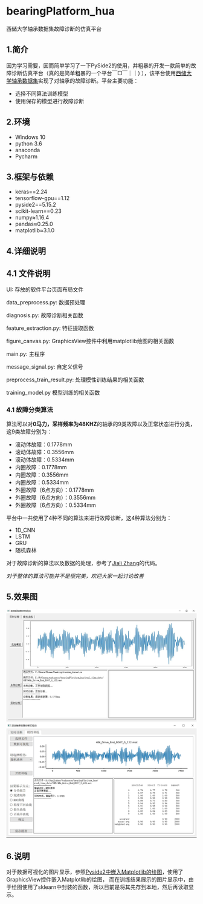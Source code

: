 # bearingPlatform_hua
西储大学轴承数据集故障诊断的仿真平台

## 1.简介
因为学习需要，因而简单学习了一下PySide2的使用，并粗暴的开发一款简单的故障诊断仿真平台（真的是简单粗暴的一个平台￣□￣｜｜)
），该平台使用[西储大学轴承数据集](https://www.cnblogs.com/gshang/p/10712809.html)实现了对轴承的故障诊断。平台主要功能： 

* 选择不同算法训练模型
* 使用保存的模型进行故障诊断
## 2.环境
* Windows 10
* python 3.6
* anaconda
* Pycharm
## 3.框架与依赖
* keras==2.24
* tensorflow-gpu==1.12
* pyside2==5.15.2
* scikit-learn==0.23
* numpy≈1.16.4
* pandas≈0.25.0
* matplotlib≈3.1.0
## 4.详细说明
## 4.1 文件说明
UI: 存放的软件平台页面布局文件

data_preprocess.py: 数据预处理

diagnosis.py: 故障诊断相关函数

feature_extraction.py: 特征提取函数

figure_canvas.py: GraphicsView控件中利用matplotlib绘图的相关函数

main.py: 主程序

message_signal.py: 自定义信号

preprocess_train_result.py: 处理模性训练结果的相关函数

training_model.py 模型训练的相关函数
### 4.1 故障分类算法
算法可以对**0马力，采样频率为48KHZ**的轴承的9类故障以及正常状态进行分类，这9类故障分别为：
* 滚动体故障：0.1778mm
* 滚动体故障：0.3556mm
* 滚动体故障：0.5334mm
* 内圈故障：0.1778mm
* 内圈故障：0.3556mm
* 内圈故障：0.5334mm
* 外圈故障（6点方向）：0.1778mm
* 外圈故障（6点方向）：0.3556mm
* 外圈故障（6点方向）：0.5334mm

平台中一共使用了4种不同的算法来进行故障诊断，这4种算法分别为：
* 1D_CNN
* LSTM
* GRU
* 随机森林

对于故障诊断的算法以及数据的处理，参考了[Jiali Zhang](https://github.com/zhangjiali1201/keras_bearing_fault_diagnosis)的代码。

*对于整体的算法可能并不是很完美，欢迎大家一起讨论改善*

## 5.效果图

<img src="img/diagnosis_page.jpg" alt="故障诊断页面" style="zoom: 67%;" />

<img src="img/train_model_page.jpg" alt="训练模型页面" style="zoom: 67%;" />

## 6.说明
对于数据可视化的图片显示，参照[Pyside2中嵌入Matplotlib的绘图](https://blog.csdn.net/qq_28053421/article/details/113828372?spm=1001.2014.3001.5501)，使用了  GraphicsView控件嵌入Matplotlib的绘图，
而在训练结果展示的图片显示中，由于绘图使用了sklearn中封装的函数，所以目前是将其先存到本地，然后再读取显示。
